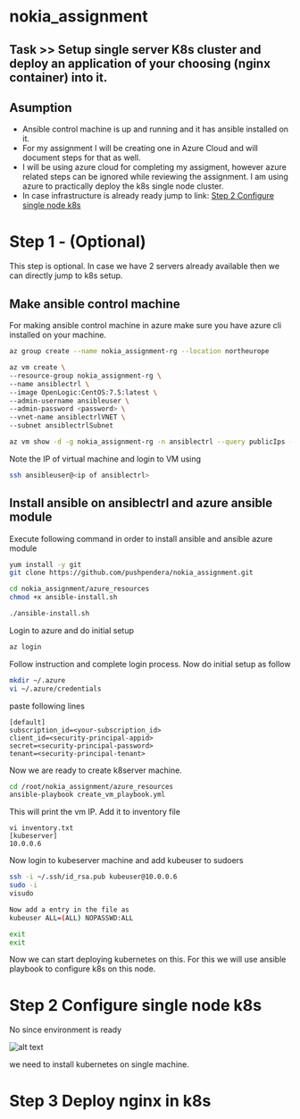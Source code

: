 # nokia_assignment

## Task >> Setup single server K8s cluster and deploy an application of your choosing (nginx container) into it.

## Asumption 
- Ansible control machine is up and running and it has ansible installed on it. 
- For my assignment I will be creating one in Azure Cloud and will document steps for that as well.
- I will be using azure cloud for completing my assigment, however azure related steps can be ignored while reviewing the assignment. I am using azure to practically deploy the k8s single node cluster. 
- In case infrastructure is already ready jump to
link: [Step 2 Configure single node k8s](#step-2-configure-single-node-k8s)

# Step 1 - (Optional)
This step is optional. In case we have 2 servers already available then we can directly jump to k8s setup.
## Make ansible control machine
For making ansible control machine in azure make sure you have azure cli installed on your machine.

```bash
az group create --name nokia_assignment-rg --location northeurope

az vm create \
--resource-group nokia_assignment-rg \
--name ansiblectrl \
--image OpenLogic:CentOS:7.5:latest \
--admin-username ansibleuser \
--admin-password <password> \
--vnet-name ansiblectrlVNET \
--subnet ansiblectrlSubnet

az vm show -d -g nokia_assignment-rg -n ansiblectrl --query publicIps -o tsv

```

Note the IP of virtual machine and login to VM using

```bash 
ssh ansibleuser@<ip of ansiblectrl>
```

## Install ansible on ansiblectrl and azure ansible module

Execute following command in order to install ansible and ansible azure module

```bash
yum install -y git
git clone https://github.com/pushpendera/nokia_assignment.git

cd nokia_assignment/azure_resources
chmod +x ansible-install.sh

./ansible-install.sh
```

Login to azure and do initial setup
```bash
az login
```
Follow instruction and complete login process. Now do initial setup as follow

```bash
mkdir ~/.azure
vi ~/.azure/credentials
```

paste following lines

```vi
[default]
subscription_id=<your-subscription_id>
client_id=<security-principal-appid>
secret=<security-principal-password>
tenant=<security-principal-tenant>
```

Now we are ready to create k8server machine.

```bash
cd /root/nokia_assignment/azure_resources
ansible-playbook create_vm_playbook.yml
```

This will print the vm IP. Add it to inventory file
```vi
vi inventory.txt
[kubeserver]
10.0.0.6
```

Now login to kubeserver machine and add kubeuser to sudoers

```bash
ssh -i ~/.ssh/id_rsa.pub kubeuser@10.0.0.6
sudo -i
visudo

Now add a entry in the file as
kubeuser ALL=(ALL) NOPASSWD:ALL

exit
exit
```

Now we can start deploying kubernetes on this. For this we will use ansible playbook to configure k8s on this node.

# Step 2 Configure single node k8s
No since environment is ready

![alt text](https://github.com/pushpendera/nokia_assignment/blob/main/blob/azure%20resource.PNG)

we need to install kubernetes on single machine.




# Step 3 Deploy nginx in k8s
